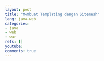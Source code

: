 ```yaml
---
layout: post
title: "Membuat Templating dengan Sitemesh"
lang: java-web
categories:
- java
- web
- war
refs: []
youtube: 
comments: true
---
```


